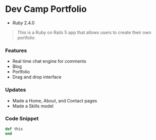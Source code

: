 # Dev Camp Portfolio

* _Ruby_ 2.4.0

> This is a Ruby on Rails 5 app that allows users to create their own portfolio

### Features

- Real time chat engine for comments
- Blog
- Portfolio
- Drag and drop interface

### Updates

- Made a Home, About, and Contact pages
- Made a Skills model

### Code Snippet


```ruby
def this
end
```